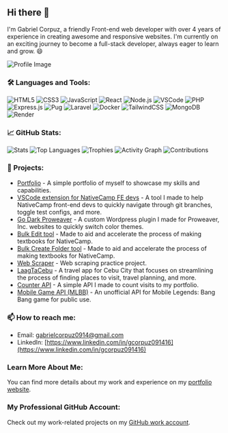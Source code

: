 ## Hi there 👋

I'm Gabriel Corpuz, a friendly Front-end web developer with over 4 years of experience in creating awesome and responsive websites. I'm currently on an exciting journey to become a full-stack developer, always eager to learn and grow. 😄

![Profile Image](https://avatars.githubusercontent.com/u/Leir-bg?v=4)

### 🛠️ Languages and Tools:
![HTML5](https://img.shields.io/badge/-HTML5-E34F26?style=flat&logo=html5&logoColor=white)
![CSS3](https://img.shields.io/badge/-CSS3-1572B6?style=flat&logo=css3&logoColor=white)
![JavaScript](https://img.shields.io/badge/-JavaScript-F7DF1E?style=flat&logo=javascript&logoColor=black)
![React](https://img.shields.io/badge/-React-61DAFB?style=flat&logo=react&logoColor=black)
![Node.js](https://img.shields.io/badge/-Node.js-339933?style=flat&logo=node.js&logoColor=white)
![VSCode](https://img.shields.io/badge/-VSCode-007ACC?style=flat&logo=visual-studio-code&logoColor=white)
![PHP](https://img.shields.io/badge/-PHP-777BB4?style=flat&logo=php&logoColor=white)
![Express.js](https://img.shields.io/badge/-Express.js-000000?style=flat&logo=express&logoColor=white)
![Pug](https://img.shields.io/badge/-Pug-A86454?style=flat&logo=pug&logoColor=white)
![Laravel](https://img.shields.io/badge/-Laravel-FF2D20?style=flat&logo=laravel&logoColor=white)
![Docker](https://img.shields.io/badge/-Docker-2496ED?style=flat&logo=docker&logoColor=white)
![TailwindCSS](https://img.shields.io/badge/-TailwindCSS-38B2AC?style=flat&logo=tailwind-css&logoColor=white)
![MongoDB](https://img.shields.io/badge/-MongoDB-47A248?style=flat&logo=mongodb&logoColor=white)
![Render](https://img.shields.io/badge/-Render-46E3B7?style=flat&logo=render&logoColor=white)

### 📈 GitHub Stats:
![Stats](https://github-readme-stats.vercel.app/api?username=FDC-gabriel&theme=dark&show_icons=true&hide_border=true&count_private=true&hide_title=true)
![Top Languages](https://github-readme-stats.vercel.app/api/top-langs/?username=Leir-bg&theme=dark&show_icons=true&hide_border=true&layout=compact)
![Trophies](https://github-profile-trophy.vercel.app/?username=FDC-gabriel&theme=onedark&hide_title=true)
![Activity Graph](https://github-readme-activity-graph.vercel.app/graph?username=FDC-gabriel&theme=github-dark&hide_title=true)
![Contributions](https://ghchart.rshah.org/409ba5/FDC-gabriel)

### 🚀 Projects:
- [Portfolio](https://github.com/Leir-bg/my-portfolio) - A simple portfolio of myself to showcase my skills and capabilities.
- [VSCode extension for NativeCamp FE devs](https://github.com/Leir-bg/fetool) - A tool I made to help NativeCamp front-end devs to quickly navigate through git branches, toggle test configs, and more.
- [Go Dark Proweaver](https://github.com/Leir-bg/go-dark-proweaver) - A custom Wordpress plugin I made for Proweaver, Inc. websites to quickly switch color themes.
- [Bulk Edit tool](https://github.com/Leir-bg/bulk-edit-content-tool) - Made to aid and accelerate the process of making textbooks for NativeCamp.
- [Bulk Create Folder tool](https://github.com/Leir-bg/bulk-create-folder-tool) - Made to aid and accelerate the process of making textbooks for NativeCamp.
- [Web Scraper](https://github.com/Leir-bg/webscraper) - Web scraping practice project.
- [LaagTaCebu](https://github.com/Leir-bg/laagtacebu) - A travel app for Cebu City that focuses on streamlining the process of finding places to visit, travel planning, and more.
- [Counter API](https://github.com/Leir-bg/counterapi) - A simple API I made to count visits to my portfolio.
- [Mobile Game API (MLBB)](https://github.com/Leir-bg/MLBB-API) - An unofficial API for Mobile Legends: Bang Bang game for public use.

### 📫 How to reach me:
- Email: [gabrielcorpuz0914@gmail.com](gabrielcorpuz0914@gmail.com)
- LinkedIn: [https://www.linkedin.com/in/gcorpuz091416](https://www.linkedin.com/in/gcorpuz091416)

### Learn More About Me:
You can find more details about my work and experience on my [portfolio website](https://portfolio-gabrielcorpuz.netlify.app/).

### My Professional GitHub Account:
Check out my work-related projects on my [GitHub work account](https://github.com/FDC-gabriel).

<!--
**Leir-bg/Leir-bg** is a ✨ _special_ ✨ repository because its `README.md` (this file) appears on your GitHub profile.

Here are some ideas to get you started:

- 🔭 I’m currently working on ...
- 🌱 I’m currently learning ...
- 👯 I’m looking to collaborate on ...
- 🤔 I’m looking for help with ...
- 💬 Ask me about ...
- 📫 How to reach me: ...
- 😄 Pronouns: ...
- ⚡ Fun fact: ...
-->
